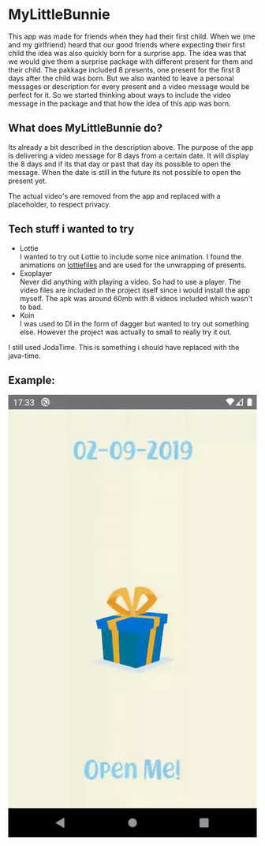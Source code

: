 # MyLittleBunnie
This app was made for friends when they had their first child. 
When we (me and my girlfriend) heard that our good friends where expecting their first child the idea was also quickly born for a surprise app.
The idea was that we would give them a surprise package with different present for them and their child. The pakkage included 8 presents, one present for the first 8 days after the child was born.
But we also wanted to leave a personal messages or description for every present and a video message would be perfect for it. So we started thinking about ways to include the video message in the package and that how the idea of this app was born.

## What does MyLittleBunnie do?
Its already a bit described in the description above. The purpose of the app is delivering a video message for 8 days from a certain date. It will display the 8 days and if 
its that day or past that day its possible to open the message. When the date is still in the future its not possible to open the present yet.

The actual video's are removed from the app and replaced with a placeholder, to respect privacy.

## Tech stuff i wanted to try
 * Lottie\
 I wanted to try out Lottie to include some nice animation. I found the animations on [lottiefiles](https://lottiefiles.com/) and are used for the unwrapping of presents.
 * Exoplayer\
 Never did anything with playing a video. So had to use a player. The video files are included in the project itself since i would install the app myself. The apk was around 60mb with 8 videos included which wasn't to bad.
 * Koin\
I was used to DI in the form of dagger but wanted to try out something else. However the project was actually to small to really try it out.

I still used JodaTime. This is something i should have replaced with the java-time.

## Example:

![Example GIF](media/mylittlebunnie_example.gif)

